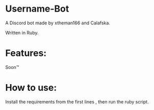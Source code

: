 # Username-Bot

A Discord bot made by xtheman166 and Calafska.

Written in Ruby.

# Features:

Soon™ 

# How to use:

Install the requirements from the first lines , then run the ruby script.
